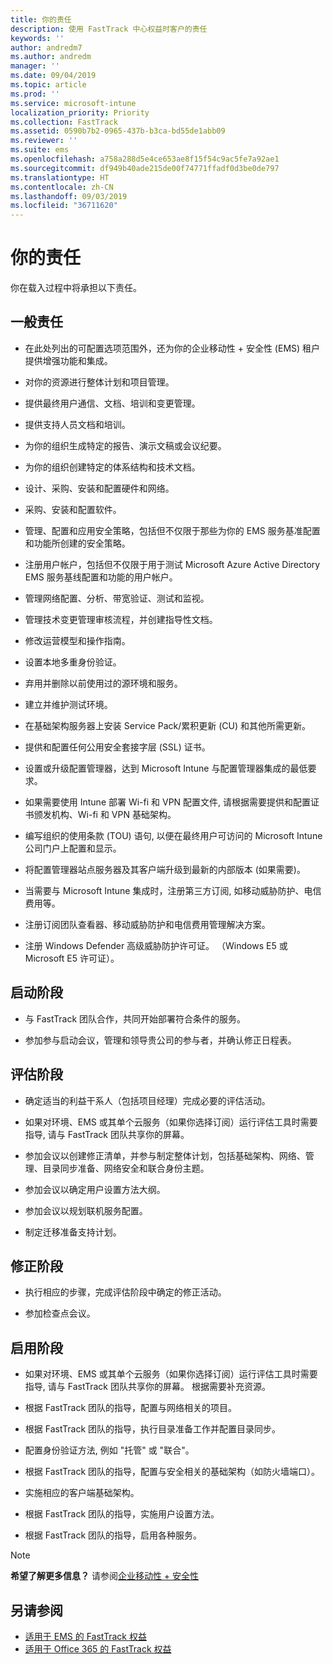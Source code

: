 ```yaml
---
title: 你的责任
description: 使用 FastTrack 中心权益时客户的责任
keywords: ''
author: andredm7
ms.author: andredm
manager: ''
ms.date: 09/04/2019
ms.topic: article
ms.prod: ''
ms.service: microsoft-intune
localization_priority: Priority
ms.collection: FastTrack
ms.assetid: 0590b7b2-0965-437b-b3ca-bd55de1abb09
ms.reviewer: ''
ms.suite: ems
ms.openlocfilehash: a758a288d5e4ce653ae8f15f54c9ac5fe7a92ae1
ms.sourcegitcommit: df949b40ade215de00f74771ffadf0d3be0de797
ms.translationtype: HT
ms.contentlocale: zh-CN
ms.lasthandoff: 09/03/2019
ms.locfileid: "36711620"
---
```

# <a name="your-responsibilities"></a>你的责任

你在载入过程中将承担以下责任。

## <a name="general-responsibilities"></a>一般责任

-   在此处列出的可配置选项范围外，还为你的企业移动性 + 安全性 (EMS) 租户提供增强功能和集成。

-   对你的资源进行整体计划和项目管理。

-   提供最终用户通信、文档、培训和变更管理。

-   提供支持人员文档和培训。

-   为你的组织生成特定的报告、演示文稿或会议纪要。

-   为你的组织创建特定的体系结构和技术文档。

-   设计、采购、安装和配置硬件和网络。

-   采购、安装和配置软件。

-   管理、配置和应用安全策略，包括但不仅限于那些为你的 EMS 服务基准配置和功能所创建的安全策略。

-   注册用户帐户，包括但不仅限于用于测试 Microsoft Azure Active Directory EMS 服务基线配置和功能的用户帐户。

-   管理网络配置、分析、带宽验证、测试和监视。

-   管理技术变更管理审核流程，并创建指导性文档。

-   修改运营模型和操作指南。

-   设置本地多重身份验证。

-   弃用并删除以前使用过的源环境和服务。

-   建立并维护测试环境。

-   在基础架构服务器上安装 Service Pack/累积更新 (CU) 和其他所需更新。

-   提供和配置任何公用安全套接字层 (SSL) 证书。

-   设置或升级配置管理器，达到 Microsoft Intune 与配置管理器集成的最低要求。

-   如果需要使用 Intune 部署 Wi-fi 和 VPN 配置文件, 请根据需要提供和配置证书颁发机构、Wi-fi 和 VPN 基础架构。

-   编写组织的使用条款 (TOU) 语句, 以便在最终用户可访问的 Microsoft Intune 公司门户上配置和显示。

-   将配置管理器站点服务器及其客户端升级到最新的内部版本 (如果需要)。

-   当需要与 Microsoft Intune 集成时，注册第三方订阅, 如移动威胁防护、电信费用等。

-   注册订阅团队查看器、移动威胁防护和电信费用管理解决方案。

-   注册 Windows Defender 高级威胁防护许可证。 （Windows E5 或 Microsoft E5 许可证）。

## <a name="initiate-phase"></a>启动阶段

-   与 FastTrack 团队合作，共同开始部署符合条件的服务。

-   参加参与启动会议，管理和领导贵公司的参与者，并确认修正日程表。

## <a name="assess-phase"></a>评估阶段

-   确定适当的利益干系人（包括项目经理）完成必要的评估活动。

-   如果对环境、EMS 或其单个云服务（如果你选择订阅）运行评估工具时需要指导, 请与 FastTrack 团队共享你的屏幕。

-   参加会议以创建修正清单，并参与制定整体计划，包括基础架构、网络、管理、目录同步准备、网络安全和联合身份主题。

-   参加会议以确定用户设置方法大纲。

-   参加会议以规划联机服务配置。

-   制定迁移准备支持计划。

## <a name="remediate-phase"></a>修正阶段

-   执行相应的步骤，完成评估阶段中确定的修正活动。

-   参加检查点会议。

## <a name="enable-phase"></a>启用阶段

-   如果对环境、EMS 或其单个云服务（如果你选择订阅）运行评估工具时需要指导, 请与 FastTrack 团队共享你的屏幕。 根据需要补充资源。

-   根据 FastTrack 团队的指导，配置与网络相关的项目。

-   根据 FastTrack 团队的指导，执行目录准备工作并配置目录同步。

-   配置身份验证方法, 例如 "托管" 或 "联合"。 

-   根据 FastTrack 团队的指导，配置与安全相关的基础架构（如防火墙端口）。

-   实施相应的客户端基础架构。

-   根据 FastTrack 团队的指导，实施用户设置方法。

-   根据 FastTrack 团队的指导，启用各种服务。

> [!NOTE]
> **希望了解更多信息？** 请参阅[企业移动性 + 安全性](https://www.microsoft.com/zh-CN/cloud-platform/enterprise-mobility)

## <a name="see-also"></a>另请参阅

- [适用于 EMS 的 FastTrack 权益](EMS-fasttrack-benefit-for-EMS.md)
- [适用于 Office 365 的 FastTrack 权益](O365-fasttrack-benefit-for-office-365.md)

